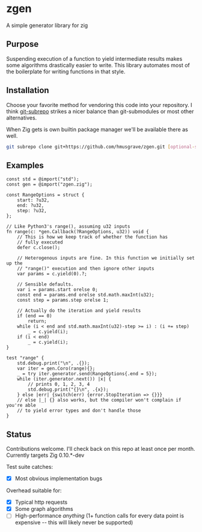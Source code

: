 # zgen

A simple generator library for zig

## Purpose

Suspending execution of a function to yield intermediate results makes some
algorithms drastically easier to write. This library automates most of the
boilerplate for writing functions in that style.

## Installation

Choose your favorite method for vendoring this code into your repository. I
think [git-subrepo](https://github.com/ingydotnet/git-subrepo) strikes a nicer
balance than git-submodules or most other alternatives.

When Zig gets is own builtin package manager we'll be available there as well.

```bash
git subrepo clone git+https://github.com/hmusgrave/zgen.git [optional-subdir]
```

## Examples
```zig
const std = @import("std");
const gen = @import("zgen.zig");

const RangeOptions = struct {
    start: ?u32,
    end: ?u32,
    step: ?u32,
};

// Like Python3's range(), assuming u32 inputs
fn range(c: *gen.Callback(?RangeOptions, u32)) void {
    // This is how we keep track of whether the function has
    // fully executed
    defer c.close();

    // Heterogenous inputs are fine. In this function we initially set up the
    // "range()" execution and then ignore other inputs
    var params = c.yield(0).?;

    // Sensible defaults.
    var i = params.start orelse 0;
    const end = params.end orelse std.math.maxInt(u32);
    const step = params.step orelse 1;

    // Actually do the iteration and yield results
    if (end == 0)
        return;
    while (i < end and std.math.maxInt(u32)-step >= i) : (i += step)
        _ = c.yield(i);
    if (i < end)
        _ = c.yield(i);
}

test "range" {
    std.debug.print("\n", .{});
    var iter = gen.Coro(range){};
    _ = try iter.generator.send(RangeOptions{.end = 5});
    while (iter.generator.next()) |x| {
        // prints 0, 1, 2, 3, 4
        std.debug.print("{}\n", .{x});
    } else |err| {switch(err) {error.StopIteration => {}}}
    // else |_| {} also works, but the compiler won't complain if you're able
    // to yield error types and don't handle those
}
```

## Status
Contributions welcome. I'll check back on this repo at least once per month.
Currently targets Zig 0.10.*-dev

Test suite catches:
- [x] Most obvious implementation bugs

Overhead suitable for:
- [x] Typical http requests
- [x] Some graph algorithms
- [ ] High-performance _anything_ (1+ function calls for every data point is
  expensive -- this will likely never be supported)
